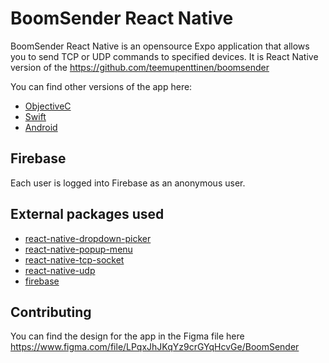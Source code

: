 # BoomSender React Native

BoomSender React Native is an opensource Expo application that allows you to send TCP or UDP commands to specified devices.
It is React Native version of the https://github.com/teemupenttinen/boomsender

You can find other versions of the app here:

- [ObjectiveC](https://github.com/teemupenttinen/boomsender)
- [Swift](https://github.com/teemupenttinen/BoomSender)
- [Android](https://github.com/teemupenttinen/boomsender-android)

## Firebase

Each user is logged into Firebase as an anonymous user. 

## External packages used

- [react-native-dropdown-picker](https://www.npmjs.com/package/react-native-dropdown-picker)
- [react-native-popup-menu](https://www.npmjs.com/package/react-native-popup-menu)
- [react-native-tcp-socket](https://www.npmjs.com/package/react-native-tcp-socket)
- [react-native-udp](https://www.npmjs.com/package/react-native-udp)
- [firebase](https://www.npmjs.com/package/firebase)

## Contributing

You can find the design for the app in the Figma file here https://www.figma.com/file/LPqxJhJKqYz9crGYqHcvGe/BoomSender
